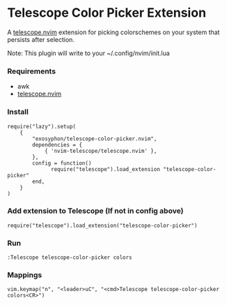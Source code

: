 # Telescope Color Picker Extension
A [telescope.nvim](https://github.com/nvim-telescope/telescope.nvim) extension for picking colorschemes on your system that persists after selection.

Note: This plugin will write to your ~/.config/nvim/init.lua 

### Requirements
- awk
- [telescope.nvim](https://github.com/nvim-telescope/telescope.nvim) 

### Install
```
require("lazy").setup(
    {
        "exosyphon/telescope-color-picker.nvim",
        dependencies = {
            { 'nvim-telescope/telescope.nvim' },
        },
        config = function()
              require("telescope").load_extension "telescope-color-picker"
        end,
    }
)
```

### Add extension to Telescope (If not in config above)
```
require("telescope").load_extension("telescope-color-picker")

```

### Run
```
:Telescope telescope-color-picker colors
```

### Mappings
```
vim.keymap("n", "<leader>uC", "<cmd>Telescope telescope-color-picker colors<CR>")
```
